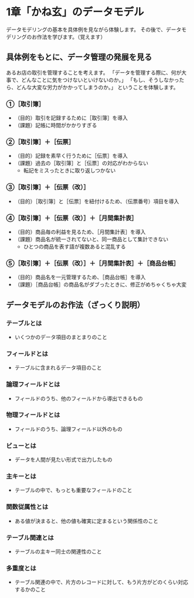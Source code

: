 # 1章「かね玄」のデータモデル

データモデリングの基本を具体例を見ながら体験します。
その後で、データモデリングのお作法を学びます。（覚えます）

## 具体例をもとに、データ管理の発展を見る

あるお店の取引を管理することを考えます。
「データを管理する際に、何が大事で、どんなことに気をつけないといけないのか。」
「もし、そうしなかったら、どんな大変な労力がかかってしまうのか。」
ということを体験します。

### ①［取引簿］

- （目的）取引を記録するために［取引簿］を導入
- （課題）記帳に時間がかかりすぎる

### ②［取引簿］＋［伝票］

- （目的）記録を素早く行うために［伝票］を導入
- （課題）過去の［取引簿］と［伝票］の対応がわからない
  - 転記をミスったときに取り返しつかない

### ③［取引簿］＋［伝票（改）］

- （目的）［取引簿］と［伝票］を紐付けるため、（伝票番号）項目を導入

### ④［取引簿］＋［伝票（改）］＋［月間集計表］

- （目的）商品毎の利益を見るため、［月間集計表］を導入
- （課題）商品名が統一されてないと、同一商品として集計できない
  - ひとつの商品を表す語が複数あると混乱する

### ⑤［取引簿］＋［伝票（改）］＋［月間集計表］＋［商品台帳］

- （目的）商品名を一元管理するため、［商品台帳］を導入
- （課題）［商品台帳］の商品名がダブったときに、修正がめちゃくちゃ大変

## データモデルのお作法（ざっくり説明）

### テーブルとは

- いくつかのデータ項目のまとまりのこと

### フィールドとは

- テーブルに含まれるデータ項目のこと

### 論理フィールドとは

- フィールドのうち、他のフィールドから導出できるもの

### 物理フィールドとは

- フィールドのうち、論理フィールド以外のもの

### ビューとは

- データを人間が見たい形式で出力したもの

### 主キーとは

- テーブルの中で、もっとも重要なフィールドのこと

### 関数従属性とは

- ある値が決まると、他の値も確実に定まるという関係性のこと

### テーブル関連とは

- テーブルの主キー同士の関連性のこと

### 多重度とは

- テーブル関連の中で、片方のレコードに対して、もう片方がどのくらい対応するかのこと


